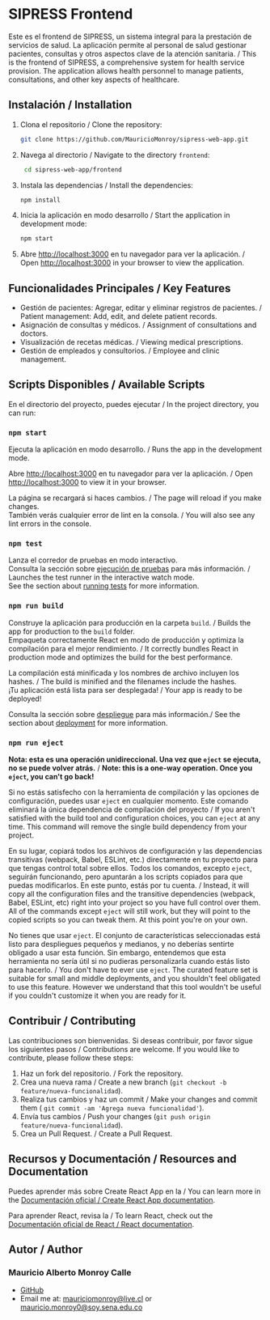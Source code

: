 # SIPRESS Frontend

Este es el frontend de SIPRESS, un sistema integral para la prestación de servicios de salud. La aplicación permite al
personal de salud gestionar pacientes, consultas y otros aspectos clave de la atención sanitaria. / This is the frontend
of SIPRESS, a comprehensive system for health service provision. The application allows health personnel to manage
patients, consultations, and other key aspects of healthcare.

## Instalación / Installation

1. Clona el repositorio / Clone the repository:
   ```bash
   git clone https://github.com/MauricioMonroy/sipress-web-app.git
    ```
2. Navega al directorio / Navigate to the directory `frontend`:
   ```bash
    cd sipress-web-app/frontend
    ```
3. Instala las dependencias / Install the dependencies:
    ```bash
    npm install
    ```
4. Inicia la aplicación en modo desarrollo / Start the application in development mode:
    ```bash
    npm start
    ```
5. Abre [http://localhost:3000](http://localhost:3000) en tu navegador para ver la aplicación. / Open
   [http://localhost:3000](http://localhost:3000) in your browser to view the application.

## Funcionalidades Principales / Key Features

- Gestión de pacientes: Agregar, editar y eliminar registros de pacientes. / Patient management: Add, edit, and delete
  patient records.
- Asignación de consultas y médicos. / Assignment of consultations and doctors.
- Visualización de recetas médicas. / Viewing medical prescriptions.
- Gestión de empleados y consultorios. / Employee and clinic management.

## Scripts Disponibles / Available Scripts

En el directorio del proyecto, puedes ejecutar / In the project directory, you can run:

### `npm start`

Ejecuta la aplicación en modo desarrollo. / Runs the app in the development mode.

Abre [http://localhost:3000](http://localhost:3000) en tu navegador para ver la aplicación. /
Open [http://localhost:3000](http://localhost:3000) to view it in your browser.

La página se recargará si haces cambios. / The page will reload if you make changes.\
También verás cualquier error de lint en la consola. / You will also see any lint errors in the console.

### `npm test`

Lanza el corredor de pruebas en modo interactivo.\
Consulta la sección sobre [ejecución de pruebas](https://facebook.github.io/create-react-app/docs/running-tests) para
más información. / Launches the test runner in the interactive watch mode.\
See the section about [running tests](https://facebook.github.io/create-react-app/docs/running-tests) for more
information.

### `npm run build`

Construye la aplicación para producción en la carpeta `build`. / Builds the app for production to the `build` folder.\
Empaqueta correctamente React en modo de producción y optimiza la compilación para el mejor rendimiento. / It correctly
bundles React in production mode and optimizes the build for the best performance.

La compilación está minificada y los nombres de archivo incluyen los hashes. /
The build is minified and the filenames include the hashes.\
¡Tu aplicación está lista para ser desplegada! /
Your app is ready to be deployed!

Consulta la sección sobre [despliegue](https://facebook.github.io/create-react-app/docs/deployment) para más
información./
See the section about [deployment](https://facebook.github.io/create-react-app/docs/deployment) for more information.

### `npm run eject`

**Nota: esta es una operación unidireccional. Una vez que `eject` se ejecuta, no se puede volver atrás.** /
**Note: this is a one-way operation. Once you `eject`, you can't go back!**

Si no estás satisfecho con la herramienta de compilación y las opciones de configuración, puedes usar `eject` en
cualquier momento. Este comando eliminará la única dependencia de compilación del proyecto /
If you aren't satisfied with the build tool and configuration choices, you can `eject` at any time. This command will
remove the single build dependency from your project.

En su lugar, copiará todos los archivos de configuración y las dependencias transitivas (webpack, Babel, ESLint, etc.)
directamente en tu proyecto para que tengas control total sobre ellos. Todos los comandos, excepto `eject`, seguirán
funcionando, pero apuntarán a los scripts copiados para que puedas modificarlos. En este punto, estás por tu cuenta.
/ Instead, it will copy all the configuration files and the transitive dependencies (webpack, Babel, ESLint, etc) right
into your project so you have full control over them. All of the commands except `eject` will still work, but they will
point to the copied scripts so you can tweak them. At this point you're on your own.

No tienes que usar `eject`. El conjunto de características seleccionadas está listo para despliegues pequeños y
medianos, y no deberías sentirte obligado a usar esta función. Sin embargo, entendemos que esta herramienta no sería
útil si no pudieras personalizarla cuando estás listo para hacerlo. / You don't have to ever use `eject`. The curated
feature set is suitable for small and middle deployments, and you
shouldn't feel obligated to use this feature. However we understand that this tool wouldn't be useful if you couldn't
customize it when you are ready for it.

## Contribuir / Contributing

Las contribuciones son bienvenidas. Si deseas contribuir, por favor sigue los siguientes pasos / Contributions are
welcome. If you would like to contribute, please follow these steps:

1. Haz un fork del repositorio. / Fork the repository.
2. Crea una nueva rama / Create a new branch (`git checkout -b feature/nueva-funcionalidad`).
3. Realiza tus cambios y haz un commit / Make your changes and commit them (
   `git commit -am 'Agrega nueva funcionalidad'`).
4. Envía tus cambios / Push your changes (`git push origin feature/nueva-funcionalidad`).
5. Crea un Pull Request. / Create a Pull Request.

## Recursos y Documentación / Resources and Documentation

Puedes aprender más sobre Create React App en la / You can learn more in
the [Documentación oficial / Create React App documentation](https://facebook.github.io/create-react-app/docs/getting-started).

Para aprender React, revisa la / To learn React, check out
the [Documentación oficial de React / React documentation](https://reactjs.org/).

## Autor / Author

### Mauricio Alberto Monroy Calle

- [GitHub](https://github.com/MauricioMonroy)
- Email me at: <mauriciomonroy@live.cl> or <mauricio.monroy0@soy.sena.edu.co>